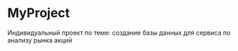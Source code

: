# MyProject
 Индивидуальный проект по теме: создание базы данных для сервиса по анализу рынка акций
